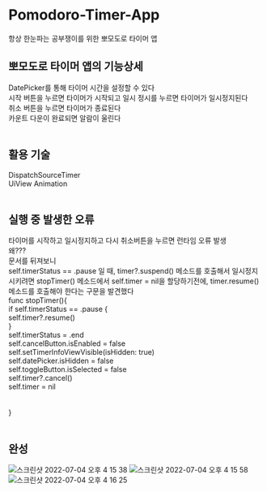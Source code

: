 # Pomodoro-Timer-App
항상 한눈파는 공부쟁이를 위한 뽀모도로 타이머 앱<br>

## 뽀모도로 타이머 앱의 기능상세
DatePicker를 통해 타이머 시간을 설정할 수 있다<br>
시작 버튼을 누르면 타이머가 시작되고 일시 정시를 누르면 타이머가 일시정지된다<br>
취소 버튼을 누르면 타이머가 종료된다<br>
카운트 다운이 완료되면 알람이 울린다<br>
<br>
## 활용 기술
DispatchSourceTimer<br>
UiView Animation<br>
<br>
## 실행 중 발생한 오류
타이머를 시작하고 일시정지하고 다시 취소버튼을 누르면 런타임 오류 발생<br>
왜???<br>
문서를 뒤져보니<br>
self.timerStatus == .pause 일 때, timer?.suspend() 메소드를 호출해서 일시정지 시키려면 stopTimer() 메소드에서 self.timer = nil을 할당하기전에, timer.resume()메소드를 호출해야 한다는 구문을 발견했다<br>
  func stopTimer(){<br>
        if self.timerStatus == .pause {<br>
            self.timer?.resume()<br>
        }<br>
        self.timerStatus = .end<br>
        self.cancelButton.isEnabled = false<br>
        self.setTimerInfoViewVisible(isHidden: true)<br>
        self.datePicker.isHidden = false<br>
        self.toggleButton.isSelected = false<br>
        self.timer?.cancel()<br>
        self.timer = nil<br>
        <br>
        <br>
    }<br>
<br>

## 완성
![스크린샷 2022-07-04 오후 4 15 38](https://user-images.githubusercontent.com/102133961/177101701-24ff2a66-fbda-488a-87e0-7597b33f1838.jpg)
![스크린샷 2022-07-04 오후 4 15 58](https://user-images.githubusercontent.com/102133961/177101769-81c5a09f-cc14-45c5-9d85-6f44b639c5f7.jpg)
![스크린샷 2022-07-04 오후 4 16 25](https://user-images.githubusercontent.com/102133961/177101825-d31d1226-fbfa-4285-9862-32952b5743cf.jpg)

